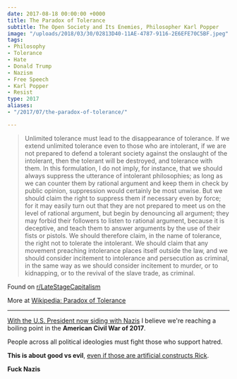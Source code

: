 ```yaml
---
date: 2017-08-18 00:00:00 +0000
title: The Paradox of Tolerance
subtitle: The Open Society and Its Enemies, Philosopher Karl Popper
image: "/uploads/2018/03/30/02813D40-11AE-4787-9116-2E6EFE70C5BF.jpeg"
tags:
- Philosophy
- Tolerance
- Hate
- Donald Trump
- Nazism
- Free Speech
- Karl Popper
- Resist
type: 2017
aliases:
- "/2017/07/the-paradox-of-tolerance/"

---
```

> Unlimited tolerance must lead to the disappearance of tolerance. If we extend unlimited tolerance even to those who are intolerant, if we are not prepared to defend a tolerant society against the onslaught of the intolerant, then the tolerant will be destroyed, and tolerance with them. In this formulation, I do not imply, for instance, that we should always suppress the utterance of intolerant philosophies; as long as we can counter them by rational argument and keep them in check by public opinion, suppression would certainly be most unwise. But we should claim the right to suppress them if necessary even by force; for it may easily turn out that they are not prepared to meet us on the level of rational argument, but begin by denouncing all argument; they may forbid their followers to listen to rational argument, because it is deceptive, and teach them to answer arguments by the use of their fists or pistols. We should therefore claim, in the name of tolerance, the right not to tolerate the intolerant. We should claim that any movement preaching intolerance places itself outside the law, and we should consider incitement to intolerance and persecution as criminal, in the same way as we should consider incitement to murder, or to kidnapping, or to the revival of the slave trade, as criminal.

Found on [r/LateStageCapitalism](https://www.reddit.com/r/LateStageCapitalism/comments/6ub41y/the_paradox_of_tolerance/)

More at [Wikipedia: Paradox of Tolerance](https://en.wikipedia.org/wiki/Paradox_of_tolerance)

---

[With the U.S. President now siding with Nazis](https://www.theguardian.com/us-news/2017/aug/15/donald-trump-press-conference-far-right-defends-charlottesville) I believe we're reaching a boiling point in the **American Civil War of 2017**.

People across all political ideologies must fight those who support hatred.

**This is about good vs evil**, [even if those are artificial constructs Rick](https://www.youtube.com/watch?v=Kp2yZAxaiLk&feature=youtu.be&t=6m2s).

**Fuck Nazis**
